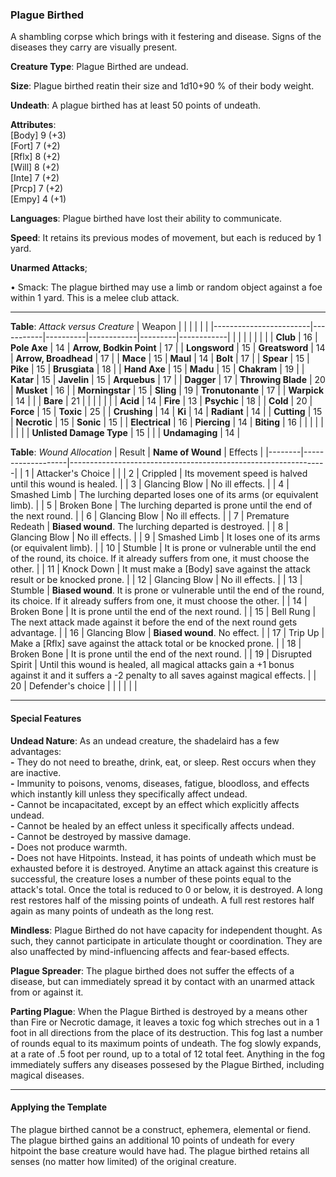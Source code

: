 ### Plague Birthed
A shambling corpse which brings with it festering and disease. Signs of the diseases they carry are visually present.

**Creature Type**: Plague Birthed are undead.

**Size**: Plague birthed reatin their size and 1d10+90 % of their body weight.

**Undeath**: A plague birthed has at least 50 points of undeath.

**Attributes**:  
[Body] 9 (+3)  
[Fort] 7 (+2)  
[Rflx] 8 (+2)  
[Will] 8 (+2)  
[Inte] 7 (+2)  
[Prcp] 7 (+2)  
[Empy] 4 (+1)  

**Languages**: Plague birthed have lost their ability to communicate.

**Speed**: It retains its previous modes of movement, but each is reduced by 1 yard.

**Unarmed Attacks**;

 • Smack: The plague birthed may use a limb or random object against a foe within 1 yard. This is a melee club attack.

---------------------

**Table**: *Attack versus Creature*
| Weapon                 |          |            |         |            |         |
|------------------------|-----------|----------|------------|---------|------------|
|                            |        |                    |        |                            |         |
| **Club**                   | 16     | **Pole Axe**       | 14     | **Arrow, Bodkin Point**    | 17    |
| **Longsword**              | 15     | **Greatsword**     | 14     | **Arrow, Broadhead**       | 17    |
| **Mace**                   | 15     | **Maul**           | 14     | **Bolt**                   | 17    |
| **Spear**                  | 15     | **Pike**           | 15     | **Brusgiata**              | 18    |
| **Hand Axe**               | 15     | **Madu**           | 15     | **Chakram**                | 19    |
| **Katar**                  | 15     | **Javelin**        | 15     | **Arquebus**               | 17    |
| **Dagger**                 | 17     | **Throwing Blade** | 20     | **Musket**                 | 16    |
| **Morningstar**            | 15     | **Sling**          | 19     | **Tronutonante**           | 17    |
| **Warpick**                | 14     |                    |        | **Bare**                   | 21    |
|                            |        |                    |        |
| **Acid**                   | 14     | **Fire**           | 13     | **Psychic**                | 18     |
| **Cold**                   | 20     | **Force**          | 15     | **Toxic**                  | 25     |
| **Crushing**               | 14     | **Ki**             | 14     | **Radiant**                | 14     |
| **Cutting**                | 15     | **Necrotic**       | 15     | **Sonic**                  | 15     |
| **Electrical**             | 16     | **Piercing**       | 14     | **Biting**                 | 16     |
|                            |        |                    |        |                            |        |
| **Unlisted Damage Type**   | 15     |                    |        | **Undamaging**             | 14     |



**Table**: *Wound Allocation*
| Result | **Name of Wound** | Effects                                                        |
|--------|-------------------|----------------------------------------------------------------|
|   1    | Attacker's Choice |                                                                |
|   2    | Crippled          | Its movement speed is halved until this wound is healed.      |
|   3    | Glancing Blow     | No ill effects. |
|   4    | Smashed Limb      | The lurching departed loses one of its arms (or equivalent limb). |
|   5    | Broken Bone       | The lurching departed is prone until the end of the next round. |
|   6    | Glancing Blow     | No ill effects. |
|   7    | Premature Redeath | **Biased wound**. The lurching departed is destroyed. |
|   8    | Glancing Blow     | No ill effects.                                     |
|   9    | Smashed Limb      | It loses one of its arms (or equivalent limb). |
|   10   | Stumble           | It is prone or vulnerable until the end of the round, its choice. If it already suffers from one, it must choose the other. |
|   11   | Knock Down        | It must make a [Body] save against the attack result or be knocked prone. |
|   12   | Glancing Blow     | No ill effects. |
|   13   | Stumble           | **Biased wound**. It is prone or vulnerable until the end of the round, its choice. If it already suffers from one, it must choose the other. |
|   14   | Broken Bone       | It is prone until the end of the next round. |
|   15   | Bell Rung         | The next attack made against it before the end of the next round gets advantage.  |
|   16   | Glancing Blow     | **Biased wound**. No effect. |
|   17   | Trip Up           | Make a [Rflx] save against the attack total or be knocked prone. |
|   18   | Broken Bone       | It is prone until the end of the next round. |
|   19   | Disrupted Spirit  | Until this wound is healed, all magical attacks gain a +1 bonus against it and it suffers a -2 penalty to all saves against magical effects. |
|   20   | Defender's choice |                                   |
|        |                                                |                                   |

---------------------

#### Special Features

**Undead Nature**: As an undead creature, the shadelaird has a few advantages:  
**-** They do not need to breathe, drink, eat, or sleep. Rest occurs when they are inactive.  
**-** Immunity to poisons, venoms, diseases, fatigue, bloodloss, and effects which instantly kill unless they specifically affect undead.  
**-** Cannot be incapacitated, except by an effect which explicitly affects undead.  
**-** Cannot be healed by an effect unless it specifically affects undead.  
**-** Cannot be destroyed by massive damage.  
**-** Does not produce warmth.  
**-** Does not have Hitpoints. Instead, it has points of undeath which must be exhausted before it is destroyed. Anytime an attack against this creature is successful, the creature loses a number of these points equal to the attack's total. Once the total is reduced to 0 or below, it is destroyed. A long rest restores half of the missing points of undeath. A full rest restores half again as many points of undeath as the long rest.

**Mindless**: Plague Birthed do not have capacity for independent thought. As such, they cannot participate in articulate thought or coordination. They are also unaffected by mind-influencing affects and fear-based effects.

**Plague Spreader**: The plague birthed does not suffer the effects of a disease, but can immediately spread it by contact with an unarmed attack from or against it.

**Parting Plague**: When the Plague Birthed is destroyed by a means other than Fire or Necrotic damage, it leaves a toxic fog which streches out in a 1 foot in all directions from the place of its destruction. This fog last a number of rounds equal to its maximum points of undeath. The fog slowly expands, at a rate of .5 foot per round, up to a total of 12 total feet. Anything in the fog immediately suffers any diseases possesed by the Plague Birthed, including magical diseases.

-----

#### Applying the Template
The plague birthed cannot be a construct, ephemera, elemental or fiend. The plague birthed gains an additional 10 points of undeath for every hitpoint the base creature would have had. The plague birthed retains all senses (no matter how limited) of the original creature.

